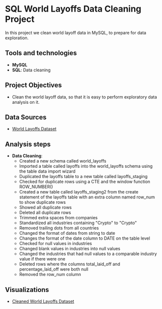 # SQL World Layoffs Data Cleaning Project
In this project we clean world layoff data in MySQL, to prepare for data exploration. 

## Tools and technologies
- **MySQL**
- **SQL**: Data cleaning 

## Project Objectives
- Clean the world layoff data, so that it is easy to perform exploratory data analysis on it. 

## Data Sources
- [World Layoffs Dataset](world_layoffs_dataset.csv)

## Analysis steps
- **Data Cleaning**:
  - Created a new schema called world_layoffs
  - Imported a table called layoffs into the world_layoffs schema using the table data import wizard
  - Duplicated the layoffs table to a new table called layoffs_staging
  - Checked for duplicate rows using a CTE and the window function ROW_NUMBER()
  - Created a new table called layoffs_staging2 from the create statement of the layoffs table with an extra column named row_num to show duplicate rows
  - Showed all duplicate rows
  - Deleted all duplicate rows
  - Trimmed extra spaces from companies
  - Standardized all industries containing "Crypto" to "Crypto"
  - Removed trailing dots from all countries
  - Changed the format of dates from string to date
  - Changes the format of the date column to DATE on the table level
  - Checked for null values in industries
  - Changed blank values in industries into null values
  - Changed the industries that had null values to a comparable industry value if there were one
  - Deleted rows where the columns total_laid_off and percentage_laid_off were both null
  - Removed the row_num column

## Visualizations
- [Cleaned World Layoffs Dataset](clean_world_layoffs_dataset.csv)
